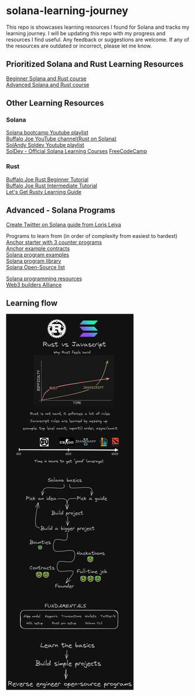 # solana-learning-journey

This repo is showcases learning resources I found for Solana and tracks my learning journey. I will be updating this repo with my progress and resources I find useful. Any feedback or suggestions are welcome. If any of the resources are outdated or incorrect, please let me know.

## Prioritized Solana and Rust Learning Resources

[Beginner Solana and Rust course](https://careerbooster.io/courses/full-solana-and-rust-programming-course-for-beginners)  
[Advanced Solana and Rust course](https://careerbooster.io/courses/rust-solana-advance-development-course)

## Other Learning Resources

### Solana
[Solana bootcamp Youtube playlist](https://www.youtube.com/playlist?list=PLilwLeBwGuK6NsYMPP_BlVkeQgff0NwvU)  
[Buffalo Joe YouTube channel(Rust on Solana)](https://www.youtube.com/@CodingCrypto/)  
[SolAndy Soldev Youtube playlist](https://www.youtube.com/playlist?list=PLmAMfj0qP2wwfnuRJQge2ss4sJxnhIqyt)  
[SolDev - Official Solana Learning Courses](https://solana.com/developers)
[FreeCodeCamp](https://web3.freecodecamp.org/solana)

### Rust

[Buffalo Joe Rust Beginner Tutorial](https://www.youtube.com/playlist?list=PLUBKxx7QjtVnXD7-u8iIVeIdQXmYRptp-)  
[Buffalo Joe Rust Intermediate Tutorial](https://www.youtube.com/playlist?list=PLUBKxx7QjtVk9cVT9VaTtoDKivyWuLZZf)  
[Let's Get Rusty Learning Guide](https://learn.letsgetrusty.com/)

## Advanced - Solana Programs
[Create Twitter on Solana guide from Loris Leiva](https://lorisleiva.com/create-a-solana-dapp-from-scratch/)  

Programs to learn from (in order of complexity from easiest to hardest)  
[Anchor starter with 3 counter programs](https://github.com/solana-developers/anchor-starter)  
[Anchor example contracts](https://github.com/tgaye/AnchorExampleContracts/)  
[Solana program examples](https://github.com/solana-developers/program-examples)  
[Solana program library](https://github.com/solana-labs/solana-program-library)  
[Solana Open-Source list](https://github.com/StockpileLabs/awesome-solana-oss)  

[Solana programming resources](https://github.com/SolanaNatives/Solana-Programming-Resources)  
[Web3 builders Alliance](https://web3builders.dev/builders)

## Learning flow

![Solana Learning Flow](./assets/flow.png)
